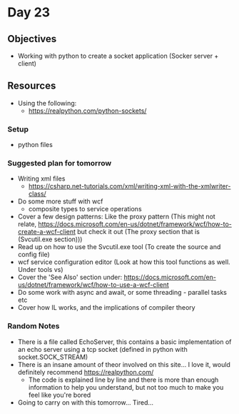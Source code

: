 # Day 23

## Objectives

- Working with python to create a socket application (Socker server + client)

## Resources

- Using the following:
  - <https://realpython.com/python-sockets/> 

### Setup

- python files

### Suggested plan for tomorrow

- Writing xml files
  - <https://csharp.net-tutorials.com/xml/writing-xml-with-the-xmlwriter-class/>
- Do some more stuff with wcf
  - composite types to service operations
- Cover a few design patterns: Like the proxy pattern (This might not relate, <https://docs.microsoft.com/en-us/dotnet/framework/wcf/how-to-create-a-wcf-client> but check it out (The proxy section that is (Svcutil.exe section)))
- Read up on how to use the Svcutil.exe tool (To create the source and config file)
- wcf service configuration editor (Look at how this tool functions as well. Under tools vs)
- Cover the 'See Also' section under: <https://docs.microsoft.com/en-us/dotnet/framework/wcf/how-to-use-a-wcf-client>
- Do some work with async and await, or some threading - parallel tasks etc
- Cover how IL works, and the implications of compiler theory

### Random Notes

- There is a file called EchoServer, this contains a basic implementation of an echo server using a tcp socket (defined in python with socket.SOCK_STREAM)
- There is an insane amount of theor involved on this site... I love it, would definitely recommend <https://realpython.com/>
  - The code is explained line by line and there is more than enough information to help you understand, but not too much to make you feel like you're bored
- Going to carry on with this tomorrow... Tired...  